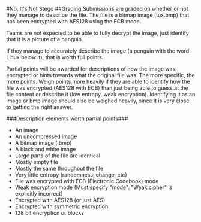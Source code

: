#No, It's Not Stego
##Grading
Submissions are graded on whether or not they manage to describe the
file. The file is a bitmap image (tux.bmp) that has been encrypted with
AES128 using the ECB mode. 

Teams are not expected to be able to fully
decrypt the image, just identify that it is a picture of a penguin.

If they manage to accurately describe the image 
(a penguin with the word Linux below
it), that is worth full points. 

Partial points will be awarded for descriptions of how the image was 
encrypted or hints towards what the original file was. The more
specific, the more points. Weigh points more heavily if they are able to
identify how the file was encrypted (AES128 with ECB) than just being able
to guess at the file content or describe it (low entropy, weak encryption).
Identifying it as an image or bmp image should also be weighed heavily, since 
it is very close to getting the right answer.

###Description elements worth partial points###
- An image
- An uncompressed image
- A bitmap image (.bmp)
- A black and white image
- Large parts of the file are identical
- Mostly empty file
- Mostly the same throughout the file
- Very little entropy (randomness, change, etc)
- File was encrypted with ECB (Electronic Codebook) mode
- Weak encryption mode (Must specify "mode". "Weak cipher" is explicitly incorrect)
- Encrypted with AES128 (or just AES)
- Encrypted with symmetric encryption
- 128 bit encryption or blocks
